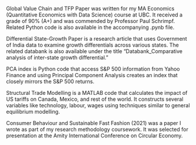 Global Value Chain and TFP Paper was written for my MA Economics (Quantitative Economics with Data Science) course at UBC. It received a grade of 90% (A+) and was commended by Professor Paul Schrimpf. Related Python code is also available in the accompanying .pynb file.

Differential State-Growth Paper is a research article that uses Government of India data to examine growth differentials across various states. The related databank is also available under the title “Databank_Comparative analysis of inter-state growth differential.”

PCA index is Python code that access S&P 500 information from Yahoo Finance and using Principal Component Analysis creates an index that closely mirrors the S&P 500 returns. 

Structural Trade Modelling is a MATLAB code that calculates the impact of US tariffs on Canada, Mexico, and rest of the world. It constructs several variables like technology, labour, wages using techniques similar to general equilibrium modelling. 

Consumer Behaviour and Sustainable Fast Fashion (2021) was a paper I wrote as part of my research methodology coursework. It was selected for presentation at the Amity International Conference on Circular Economy.

